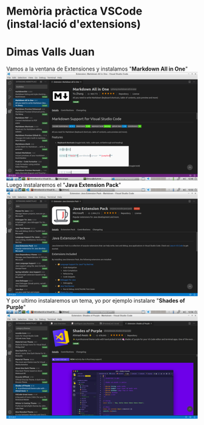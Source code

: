 # **Memòria pràctica VSCode (instal·lació d'extensions)**
# Dimas Valls Juan

Vamos a la ventana de Extensiones y instalamos "**Markdown All in One**"
![](markdown.png)
Luego instalaremos el "**Java Extension Pack**"
![](java.png)
Y por ultimo instalaremos un tema, yo por ejemplo instalare "**Shades of Purple**"
![](tema.png)